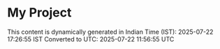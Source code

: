 # My Project

This content is dynamically generated in Indian Time (IST): 2025-07-22 17:26:55 IST
Converted to UTC: 2025-07-22 11:56:55 UTC
